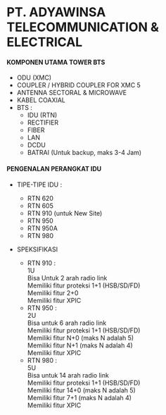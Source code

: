 # PT. ADYAWINSA TELECOMMUNICATION & ELECTRICAL

#### KOMPONEN UTAMA TOWER BTS
- ODU (XMC)
- COUPLER / HYBRID COUPLER FOR XMC 5
- ANTENNA SECTORAL & MICROWAVE
- KABEL COAXIAL
- BTS : 
  - IDU (RTN)
  - RECTIFIER
  - FIBER
  - LAN
  - DCDU
  - BATRAI (Untuk backup, maks 3-4 Jam)

#### PENGENALAN PERANGKAT IDU
- TIPE-TIPE IDU : 
  - RTN 620
  - RTN 605
  - RTN 910 (untuk New Site)
  - RTN 950
  - RTN 950A
  - RTN 980

- SPEKSIFIKASI
  - RTN 910 : <br> 1U <br> Bisa Untuk 2 arah radio link <br> Memiliki fitur proteksi 1+1 (HSB/SD/FD) <br> Memiliki fitur 2+0 <br> Memiliki fitur XPIC
  - RTN 950 : <br> 2U <br> Bisa untuk 6 arah radio link <br> Memiliki fitur proteksi 1+1 (HSB/SD/FD) <br> Memiliki fitur N+0 (maks N adalah 5) <br> Memiliki fitur N+1 (maks N adalah 4) <br> Memiliki fitur XPIC
  - RTN 980 : <br> 5U <br> Bisa untuk 14 arah radio link <br> Memiliki fitur proteksi 1+1 (HSB/SD/FD) <br> Memiliki fitur 14+0 (maks N adalah 5) <br> Memiliki fitur 7+1 (maks N adalah 4) <br> Memiliki fitur XPIC


